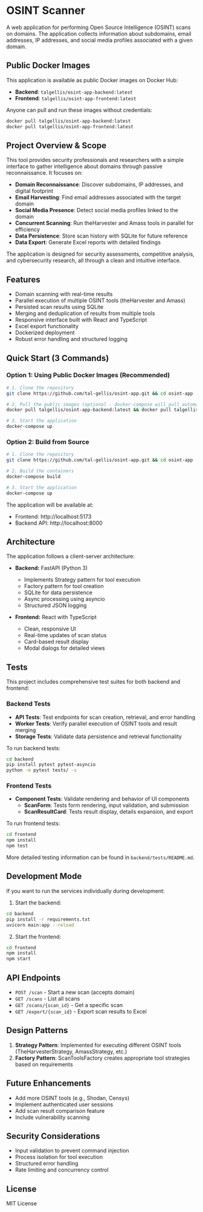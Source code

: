 # OSINT Scanner

A web application for performing Open Source Intelligence (OSINT) scans on domains. The application collects information about subdomains, email addresses, IP addresses, and social media profiles associated with a given domain.

## Public Docker Images

This application is available as public Docker images on Docker Hub:

- **Backend**: `talgellis/osint-app-backend:latest`
- **Frontend**: `talgellis/osint-app-frontend:latest`

Anyone can pull and run these images without credentials:

```bash
docker pull talgellis/osint-app-backend:latest
docker pull talgellis/osint-app-frontend:latest
```

## Project Overview & Scope

This tool provides security professionals and researchers with a simple interface to gather intelligence about domains through passive reconnaissance. It focuses on:

- **Domain Reconnaissance**: Discover subdomains, IP addresses, and digital footprint
- **Email Harvesting**: Find email addresses associated with the target domain  
- **Social Media Presence**: Detect social media profiles linked to the domain
- **Concurrent Scanning**: Run theHarvester and Amass tools in parallel for efficiency
- **Data Persistence**: Store scan history with SQLite for future reference
- **Data Export**: Generate Excel reports with detailed findings

The application is designed for security assessments, competitive analysis, and cybersecurity research, all through a clean and intuitive interface.

## Features

- Domain scanning with real-time results
- Parallel execution of multiple OSINT tools (theHarvester and Amass)
- Persisted scan results using SQLite
- Merging and deduplication of results from multiple tools
- Responsive interface built with React and TypeScript
- Excel export functionality
- Dockerized deployment
- Robust error handling and structured logging

## Quick Start (3 Commands)

### Option 1: Using Public Docker Images (Recommended)
```bash
# 1. Clone the repository
git clone https://github.com/tal-gellis/osint-app.git && cd osint-app

# 2. Pull the public images (optional - docker-compose will pull automatically)
docker pull talgellis/osint-app-backend:latest && docker pull talgellis/osint-app-frontend:latest

# 3. Start the application
docker-compose up
```

### Option 2: Build from Source
```bash
# 1. Clone the repository
git clone https://github.com/tal-gellis/osint-app.git && cd osint-app

# 2. Build the containers
docker-compose build

# 3. Start the application
docker-compose up
```

The application will be available at:
- Frontend: http://localhost:5173
- Backend API: http://localhost:8000

## Architecture

The application follows a client-server architecture:

- **Backend:** FastAPI (Python 3)
  - Implements Strategy pattern for tool execution
  - Factory pattern for tool creation
  - SQLite for data persistence
  - Async processing using asyncio
  - Structured JSON logging

- **Frontend:** React with TypeScript
  - Clean, responsive UI
  - Real-time updates of scan status
  - Card-based result display
  - Modal dialogs for detailed views

## Tests

This project includes comprehensive test suites for both backend and frontend:

### Backend Tests
- **API Tests**: Test endpoints for scan creation, retrieval, and error handling
- **Worker Tests**: Verify parallel execution of OSINT tools and result merging
- **Storage Tests**: Validate data persistence and retrieval functionality

To run backend tests:
```bash
cd backend
pip install pytest pytest-asyncio
python -m pytest tests/ -v
```

### Frontend Tests
- **Component Tests**: Validate rendering and behavior of UI components
  - **ScanForm**: Tests form rendering, input validation, and submission
  - **ScanResultCard**: Tests result display, details expansion, and export

To run frontend tests:
```bash
cd frontend
npm install
npm test
```

More detailed testing information can be found in `backend/tests/README.md`.

## Development Mode

If you want to run the services individually during development:

1. Start the backend:
```bash
cd backend
pip install -r requirements.txt
uvicorn main:app --reload
```

2. Start the frontend:
```bash
cd frontend
npm install
npm start
```

## API Endpoints

- `POST /scan` - Start a new scan (accepts domain)
- `GET /scans` - List all scans
- `GET /scans/{scan_id}` - Get a specific scan
- `GET /export/{scan_id}` - Export scan results to Excel

## Design Patterns

1. **Strategy Pattern**: Implemented for executing different OSINT tools (TheHarvesterStrategy, AmassStrategy, etc.)
2. **Factory Pattern**: ScanToolsFactory creates appropriate tool strategies based on requirements

## Future Enhancements

- Add more OSINT tools (e.g., Shodan, Censys)
- Implement authenticated user sessions
- Add scan result comparison feature
- Include vulnerability scanning

## Security Considerations

- Input validation to prevent command injection
- Process isolation for tool execution
- Structured error handling
- Rate limiting and concurrency control

## License

MIT License 